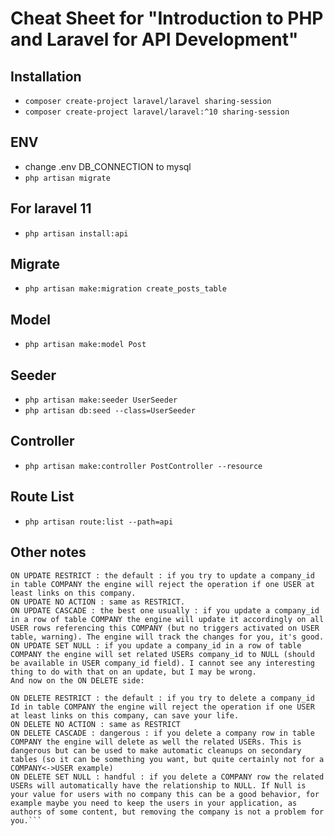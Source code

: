 # Cheat Sheet for "Introduction to PHP and Laravel for API Development"

## Installation

- ```composer create-project laravel/laravel sharing-session```
- ```composer create-project laravel/laravel:^10 sharing-session```

## ENV

- change .env DB_CONNECTION to mysql
- ```php artisan migrate```

## For laravel 11

- ```php artisan install:api```

## Migrate

- ```php artisan make:migration create_posts_table```

## Model

- ```php artisan make:model Post```

## Seeder

- ```php artisan make:seeder UserSeeder```
- ```php artisan db:seed --class=UserSeeder```

## Controller

- ```php artisan make:controller PostController --resource```

## Route List

- ```php artisan route:list --path=api```

## Other notes

```Let's look at the ON UPDATE clause:
ON UPDATE RESTRICT : the default : if you try to update a company_id in table COMPANY the engine will reject the operation if one USER at least links on this company.
ON UPDATE NO ACTION : same as RESTRICT.
ON UPDATE CASCADE : the best one usually : if you update a company_id in a row of table COMPANY the engine will update it accordingly on all USER rows referencing this COMPANY (but no triggers activated on USER table, warning). The engine will track the changes for you, it's good.
ON UPDATE SET NULL : if you update a company_id in a row of table COMPANY the engine will set related USERs company_id to NULL (should be available in USER company_id field). I cannot see any interesting thing to do with that on an update, but I may be wrong.
And now on the ON DELETE side:

ON DELETE RESTRICT : the default : if you try to delete a company_id Id in table COMPANY the engine will reject the operation if one USER at least links on this company, can save your life.
ON DELETE NO ACTION : same as RESTRICT
ON DELETE CASCADE : dangerous : if you delete a company row in table COMPANY the engine will delete as well the related USERs. This is dangerous but can be used to make automatic cleanups on secondary tables (so it can be something you want, but quite certainly not for a COMPANY<->USER example)
ON DELETE SET NULL : handful : if you delete a COMPANY row the related USERs will automatically have the relationship to NULL. If Null is your value for users with no company this can be a good behavior, for example maybe you need to keep the users in your application, as authors of some content, but removing the company is not a problem for you.```


